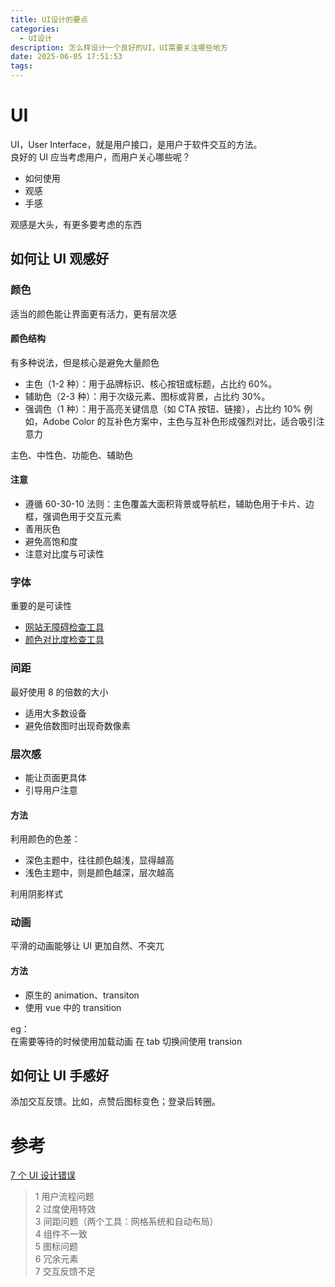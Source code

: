 ```yaml
---
title: UI设计的要点
categories:
  - UI设计
description: 怎么样设计一个良好的UI，UI需要关注哪些地方
date: 2025-06-05 17:51:53
tags:
---
```


# UI

UI，User Interface，就是用户接口，是用户于软件交互的方法。  
良好的 UI 应当考虑用户，而用户关心哪些呢？

- 如何使用
- 观感
- 手感

观感是大头，有更多要考虑的东西

## 如何让 UI 观感好

### 颜色

适当的颜色能让界面更有活力，更有层次感

#### 颜色结构

有多种说法，但是核心是避免大量颜色

- 主色（1-2 种）：用于品牌标识、核心按钮或标题，占比约 60%。
- 辅助色（2-3 种）：用于次级元素、图标或背景，占比约 30%。
- 强调色（1 种）：用于高亮关键信息（如 CTA 按钮、链接），占比约 10%
  例如，Adobe Color 的互补色方案中，主色与互补色形成强烈对比，适合吸引注意力

主色、中性色、功能色、辅助色

#### 注意

- 遵循 60-30-10 法则：主色覆盖大面积背景或导航栏，辅助色用于卡片、边框，强调色用于交互元素
- 善用灰色
- 避免高饱和度
- 注意对比度与可读性

### 字体

重要的是可读性

- [网站无障碍检查工具](https://www.accessibilitychecker.org/)
- [颜色对比度检查工具](https://webaim.org/resources/contrastchecker/)

### 间距

最好使用 8 的倍数的大小

- 适用大多数设备
- 避免倍数图时出现奇数像素

### 层次感

- 能让页面更具体
- 引导用户注意

#### 方法

利用颜色的色差：

- 深色主题中，往往颜色越浅，显得越高
- 浅色主题中，则是颜色越深，层次越高

利用阴影样式

### 动画

平滑的动画能够让 UI 更加自然、不突兀

#### 方法

- 原生的 animation、transiton
- 使用 vue 中的 transition

eg：  
在需要等待的时候使用加载动画
在 tab 切换间使用 transion

## 如何让 UI 手感好

添加交互反馈。比如，点赞后图标变色；登录后转圈。

# 参考

[7 个 UI 设计错误](https://www.youtube.com/watch?v=AH_ugxmLeUM)

> 1 用户流程问题  
> 2 过度使用特效  
> 3 间距问题（两个工具：网格系统和自动布局）  
> 4 组件不一致  
> 5 图标问题  
> 6 冗余元素  
> 7 交互反馈不足
